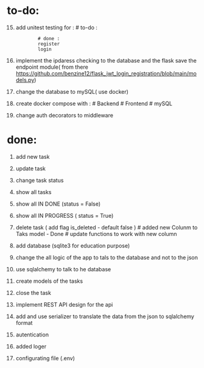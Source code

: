# to-do: 
15. add  unitest testing for : 
                # to-do :

                # done :
                register
                login
                
18. implement the ipdaress checking to the database and the flask save the endpoint module( from there https://github.com/benzine12/flask_jwt_login_registration/blob/main/models.py)
19. change the database to mySQL( use docker)
20. create docker compose with : 
                            # Backend
                            # Frontend
                            # mySQL
21. change auth decorators to middleware


# done:
1. add new task
2. update task
3. change task status
4. show all tasks
5. show all IN DONE (status = False)
6. show all IN PROGRESS ( status =  True)
7. delete task ( add flag is_deleted - default false )
               # added new Colunm to Taks model - Done
               # update functions to work with new column
8. add database (sqlite3 for education purpose)
9. change the all logic of the app to tals to the database and not to the json
10. use sqlalchemy to talk to he database
11. create models of the tasks
12. close the task
13. implement REST API design for the api
14. add and use serializer to translate the data from the json to sqlalchemy format

16. autentication
17. added loger
18. configurating file (.env)

